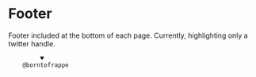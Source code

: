 # Footer

Footer included at the bottom of each page. Currently, highlighting only a twitter handle.

```
         ♥
    @borntofrappe
```
